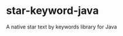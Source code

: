 star-keyword-java
===================================

A native star text by keywords library for Java

